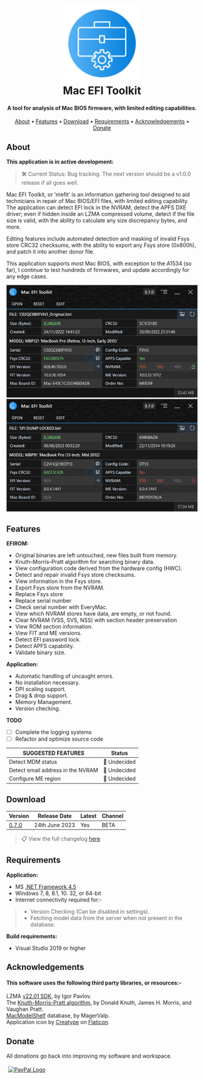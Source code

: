 <h1 align="center">
<img width="200" src="files/images/img128px.png" alt="SMCFT Logo">
<br>
Mac EFI Toolkit
</h1>

<h4 align="center">A tool for analysis of Mac BIOS firmware, with limited editing capabilities.</h4>
<p align="center">
  <a href="#about">About</a> •
  <a href="#features">Features</a> •
  <a href="#download">Download</a> •
  <a href="#requirements">Requirements</a> •
  <a href="#acknowledgements">Acknowledgements</a> •
  <a href="#donate">Donate</a>
</p>

## About

**This application is in active development:**
>🛠 Current Status: Bug tracking. The next version should be a v1.0.0 release if all goes well.

Mac EFI Toolkit, or 'mefit' is an information gathering tool designed to aid technicians in repair of Mac BIOS/EFI files, with limited editing capability. The application can detect EFI lock in the NVRAM, detect the APFS DXE driver; even if hidden inside an LZMA compressed volume, detect if the file size is valid, with the ability to calculate any size discrepancy bytes, and more.

Editing features include automated detection and masking of invalid Fsys store CRC32 checksums, with the ability to export any Fsys store (0x800h), and patch it into another donor file.

This application supports most Mac BIOS, with exception to the A1534 (so far), I continue to test hundreds of firmwares, and update accordingly for any edge cases.

<img width="550" src="files/images/met.png" alt="MET">
<img width="550" src="files/images/met_alt.png" alt="MET_ALT">

## Features

**EFIROM:**
- Original binaries are left untouched, new files built from memory.
- Knuth–Morris–Pratt algorithm for searching binary data.
- View configuration code derived from the hardware config (HWC).
- Detect and repair invalid Fsys store checksums.
- View information in the Fsys store.
- Export Fsys store from the NVRAM.
- Replace Fsys store
- Replace serial number
- Check serial number with EveryMac.
- View which NVRAM stores have data, are empty, or not found.
- Clear NVRAM (VSS, SVS, NSS) with section header preservation
- View ROM section information.
- View FIT and ME versions.
- Detect EFI password lock.
- Detect APFS capability.
- Validate binary size.

**Application:**
- Automatic handling of uncaught errors.
- No installation necessary.
- DPI scaling support.
- Drag & drop support.
- Memory Management.
- Version checking.

**TODO**
- [ ] Complete the logging systems
- [ ] Refactor and optimize source code

| SUGGESTED FEATURES                   | Status      |
|--------------------------------------|-------------|
| Detect MDM status                    |🔴 Undecided |
| Detect email address in the NVRAM    |🔴 Undecided |
| Configure ME region	               |🔴 Undecided |

## Download

| Version| Release Date| Latest | Channel |
|--------|-------------|--------|---------|
|[0.7.0](https://github.com/MuertoGB/MacEfiToolkit/releases/latest)| 24th June 2023 | Yes | BETA |

> 📋 View the full changelog [here](CHANGELOG.md)

## Requirements

**Application:**
- MS [.NET Framework 4.5](https://www.microsoft.com/en-GB/download/details.aspx?id=30653)
- Windows 7, 8, 8.1, 10. 32, or 64-bit
- Internet connectivity required for:-
> - Version Checking (Can be disabled in settings).
> - Fetching model data from the server when not present in the database.

**Build requirements:**
- Visual Studio 2019 or higher

## Acknowledgements

#### This software uses the following third party libraries, or resources:-

LZMA [v22.01 SDK](https://www.7-zip.org/sdk.html), by Igor Pavlov.\
The [Knuth-Morris-Pratt algorithm](https://en.wikipedia.org/wiki/Knuth%E2%80%93Morris%E2%80%93Pratt_algorithm), by Donald Knuth, James H. Morris, and  Vaughan Pratt.\
[MacModelShelf](https://github.com/MagerValp/MacModelShelf) database, by MagerValp.\
Application icon by [Creatype](https://www.flaticon.com/free-icon/toolkit_6457096?term=toolkit&page=1&position=38&origin=search&related_id=6457096) on [Flaticon](https://www.flaticon.com).

## Donate

All donations go back into improving my software and workspace.

<a href="https://www.paypal.com/donate/?hosted_button_id=Z88F3UEZB47SQ"><img width="160" src="https://www.paypalobjects.com/webstatic/mktg/Logo/pp-logo-200px.png" alt="PayPal Logo" vspace="5" hspace="5"></a>
